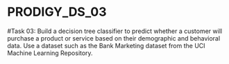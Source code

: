 # PRODIGY_DS_03

#Task 03:
Build a decision tree classifier to predict whether a customer will purchase a product or service based on their demographic and behavioral data. Use a dataset such as the Bank Marketing dataset from the UCI Machine Learning Repository.
